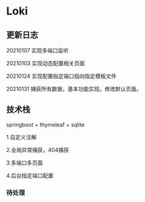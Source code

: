 # Loki

## 更新日志

  20210107 实现多端口监听
  
  20210103 实现动态配置相关页面
  
  20210124 实现配置指定端口指向指定模板文件

  20210131 捕获所有数据，基本功能实现。修改默认页面。

  
## 技术栈

springboot + thymeleaf + sqlite

1.自定义注解

2.全局异常捕获，404捕获

3.多端口多页面

4.后台指定端口配置

### 待处理
